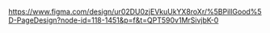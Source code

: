 https://www.figma.com/design/ur02DU0zjEVkuUkYX8roXr/%5BPillGood%5D-PageDesign?node-id=118-1451&p=f&t=QPT590v1MrSivjbK-0
